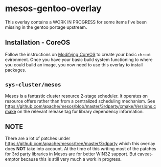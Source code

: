 # mesos-gentoo-overlay
This overlay contains a WORK IN PROGRESS for some items I've been missing in the gentoo portage upstream.

## Installation - CoreOS
Follow the instructions on [Modifying CoreOS](https://coreos.com/os/docs/latest/sdk-modifying-coreos.html) to create your basic `chroot` evironment. Once you have your basic build system functioning to where you could build an image, you now need to use this overlay to install packages. 

## `sys-cluster/mesos`
Mesos is a fantastic cluster resource 2-stage scheduler. It operates on resource offers rather than from a centralized scheduling mechanism. See https://github.com/apache/mesos/blob/master/3rdparty/cmake/Versions.cmake on the relevant release tag for library dependency information.

## NOTE
There are a lot of patches under https://github.com/apache/mesos/tree/master/3rdparty which this overlay does **NOT** take into account. At the time of this writing most of the patches for 3rd party libraries in Mesos are for better WIN32 support. But caveat-emptor because this is still very much a work in progress.
